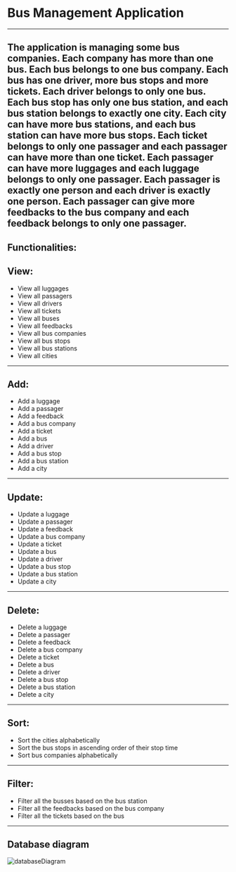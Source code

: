 # Bus Management Application
---
The application is managing some bus companies. Each company has more than one bus. Each bus belongs to one bus company.
Each bus has one driver, more bus stops and more tickets. Each driver belongs to only one bus.
Each bus stop has only one bus station, and each bus station belongs to exactly one city. Each city can have more bus stations, and each bus station can have more bus stops.
Each ticket belongs to only one passager and each passager can have more than one ticket. Each passager can have more luggages and each luggage belongs to only one passager. 
Each passager is exactly one person and each driver is exactly one person. 
Each passager can give more feedbacks to the bus company and each feedback belongs to only one passager. 
---
Functionalities:
---
## View:
- View all luggages
- View all passagers
- View all drivers
- View all tickets
- View all buses
- View all feedbacks
- View all bus companies
- View all bus stops
- View all bus stations
- View all cities
---
## Add:
- Add a luggage
- Add a passager
- Add a feedback
- Add a bus company
- Add a ticket
- Add a bus
- Add a driver
- Add a bus stop
- Add a bus station
- Add a city
---
## Update:
- Update a luggage
- Update a passager
- Update a feedback
- Update a bus company
- Update a ticket
- Update a bus
- Update a driver
- Update a bus stop
- Update a bus station
- Update a city
---
## Delete:
- Delete a luggage
- Delete a passager
- Delete a feedback
- Delete a bus company
- Delete a ticket
- Delete a bus
- Delete a driver
- Delete a bus stop
- Delete a bus station
- Delete a city
---
## Sort:
- Sort the cities alphabetically
- Sort the bus stops in ascending order of their stop time
- Sort bus companies alphabetically
---
## Filter:
- Filter all the busses based on the bus station
- Filter all the feedbacks based on the bus company
- Filter all the tickets based on the bus
---
## Database diagram
![databaseDiagram](https://user-images.githubusercontent.com/72063091/160889242-ddc09a99-8cca-4c4d-8266-a7f9996bad9f.png)
